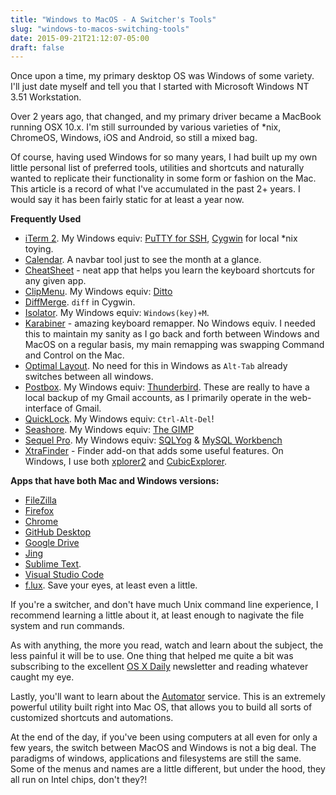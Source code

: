 ```yaml
---
title: "Windows to MacOS - A Switcher's Tools"
slug: "windows-to-macos-switching-tools"
date: 2015-09-21T21:12:07-05:00
draft: false
---
```


Once upon a time, my primary desktop OS was Windows of some variety. I'll just date myself and tell you that I started with Microsoft Windows NT 3.51 Workstation.

Over 2 years ago, that changed, and my primary driver became a MacBook running OSX 10.x. I'm still surrounded by various varieties of \*nix, ChromeOS, Windows, iOS and Android, so still a mixed bag.

Of course, having used Windows for so many years, I had built up my own little personal list of preferred tools, utilities and shortcuts and naturally wanted to replicate their functionality in some form or fashion on the Mac. This article is a record of what I've accumulated in the past 2+ years. I would say it has been fairly static for at least a year now.

**Frequently Used**

- [iTerm 2](https://iterm2.com/). My Windows equiv: [PuTTY for SSH](https://www.chiark.greenend.org.uk/~sgtatham/putty/latest.html), [Cygwin](https://www.cygwin.com/) for local \*nix toying.
- [Calendar](https://sindresorhus.com/menu-bar-calendar). A navbar tool just to see the month at a glance.
- [CheatSheet](https://formulae.brew.sh/cask/cheatsheet) - neat app that helps you learn the keyboard shortcuts for any given app.
- [ClipMenu](https://www.clipmenu.com/). My Windows equiv: [Ditto](https://apps.microsoft.com/detail/9NBLGGH3ZBJQ?hl=en-US&gl=US)
- [DiffMerge](https://sourcegear.com/diffmerge/). `diff` in Cygwin.
- [Isolator](https://www.willmore.eu/software/isolator/). My Windows equiv: `Windows(key)+M`.
- [Karabiner](https://karabiner-elements.pqrs.org/) - amazing keyboard remapper. No Windows equiv. I needed this to maintain my sanity as I go back and forth between Windows and MacOS on a regular basis, my main remapping was swapping Command and Control on the Mac.
- [Optimal Layout](https://apps.apple.com/app/optimal-layout/id412627292?mt=12). No need for this in Windows as `Alt-Tab` already switches between all windows.
- [Postbox](https://www.postbox-inc.com/). My Windows equiv: [Thunderbird](https://www.thunderbird.net/en-US/). These are really to have a local backup of my Gmail accounts, as I primarily operate in the web-interface of Gmail.
- [QuickLock](https://www.thnkdev.com/quicklockapp/). My Windows equiv: `Ctrl-Alt-Del`!
- [Seashore](https://github.com/robaho/seashore). My Windows equiv: [The GIMP](https://www.gimp.org/)
- [Sequel Pro](https://sequelpro.com/). My Windows equiv: [SQLYog](https://webyog.com/product/sqlyog/) & [MySQL Workbench](https://www.mysql.com/products/workbench/)
- [XtraFinder](https://www.trankynam.com/xtrafinder/) - Finder add-on that adds some useful features. On Windows, I use both [xplorer2](https://www.zabkat.com/) and [CubicExplorer](https://github.com/vatterspun/cubicexplorer).

**Apps that have both Mac and Windows versions:**

- [FileZilla](https://filezilla-project.org/)
- [Firefox](https://www.mozilla.org/en-US/firefox/new/)
- [Chrome](https://www.google.com/chrome/)
- [GitHub Desktop](https://desktop.github.com/)
- [Google Drive](https://www.google.com/drive/download/)
- [Jing](https://www.techsmith.com/jing-tool.html)
- [Sublime Text](https://www.sublimetext.com/).
- [Visual Studio Code](https://code.visualstudio.com/)
- [f.lux](https://justgetflux.com/). Save your eyes, at least even a little.

If you're a switcher, and don't have much Unix command line experience, I recommend learning a little about it, at least enough to nagivate the file system and run commands.

As with anything, the more you read, watch and learn about the subject, the less painful it will be to use. One thing that helped me quite a bit was subscribing to the excellent [OS X Daily](https://osxdaily.com/) newsletter and reading whatever caught my eye.

Lastly, you'll want to learn about the [Automator](https://support.apple.com/guide/automator/welcome/mac) service. This is an extremely powerful utility built right into Mac OS, that allows you to build all sorts of customized shortcuts and automations.

At the end of the day, if you've been using computers at all even for only a few years, the switch between MacOS and Windows is not a big deal. The paradigms of windows, applications and filesystems are still the same. Some of the menus and names are a little different, but under the hood, they all run on Intel chips, don't they?!
